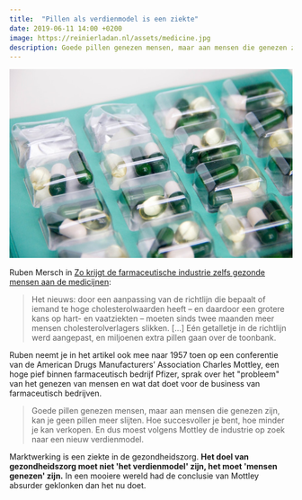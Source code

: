 ```yaml
---
title:  "Pillen als verdienmodel is een ziekte"
date: 2019-06-11 14:00 +0200
image: https://reinierladan.nl/assets/medicine.jpg
description: Goede pillen genezen mensen, maar aan mensen die genezen zijn, kan je geen pillen meer slijten.
---
```


![Medicijnen in verpakking](/assets/medicine.jpg)

Ruben Mersch in [Zo krijgt de farmaceutische industrie zelfs gezonde mensen aan de medicijnen](https://decorrespondent.nl/9582/zo-krijgt-de-farmaceutische-industrie-zelfs-gezonde-mensen-aan-de-medicijnen/138510876240-2e65b344?mc_cid=9abce5d8c4&mc_eid=826fe33832):

> Het nieuws: door een aanpassing van de richtlijn die bepaalt of iemand te hoge cholesterolwaarden heeft – en daardoor een grotere kans op hart- en vaatziekten – moeten sinds twee maanden meer mensen cholesterolverlagers slikken. […] Eén getalletje in de richtlijn werd aangepast, en miljoenen extra pillen gaan over de toonbank.

Ruben neemt je in het artikel ook mee naar 1957 toen op een conferentie van de American Drugs Manufacturers’ Association Charles Mottley, een hoge pief binnen farmaceutisch bedrijf Pfizer, sprak over het "probleem" van het genezen van mensen en wat dat doet voor de business van farmaceutisch bedrijven.

> Goede pillen genezen mensen, maar aan mensen die genezen zijn, kan je geen pillen meer slijten. Hoe succesvoller je bent, hoe minder je kan verkopen. En dus moest volgens Mottley de industrie op zoek naar een nieuw verdienmodel.

Marktwerking is een ziekte in de gezondheidszorg. **Het doel van gezondheidszorg moet niet 'het verdienmodel' zijn, het moet 'mensen genezen' zijn.** In een mooiere wereld had de conclusie van Mottley absurder geklonken dan het nu doet.